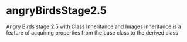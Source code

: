 # angryBirdsStage2.5
Angry Birds stage 2.5 with Class Inheritance and Images
inheritance is a feature of acquiring properties from the base class to the derived class
